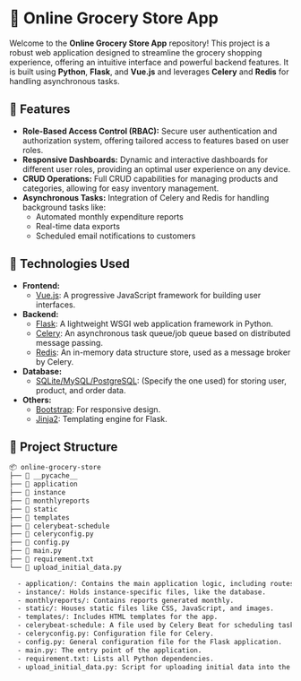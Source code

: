 # 🛒 Online Grocery Store App

Welcome to the **Online Grocery Store App** repository! This project is a robust web application designed to streamline the grocery shopping experience, offering an intuitive interface and powerful backend features. It is built using **Python**, **Flask**, and **Vue.js** and leverages **Celery** and **Redis** for handling asynchronous tasks.

## 🌟 Features

- **Role-Based Access Control (RBAC):** Secure user authentication and authorization system, offering tailored access to features based on user roles.
- **Responsive Dashboards:** Dynamic and interactive dashboards for different user roles, providing an optimal user experience on any device.
- **CRUD Operations:** Full CRUD capabilities for managing products and categories, allowing for easy inventory management.
- **Asynchronous Tasks:** Integration of Celery and Redis for handling background tasks like:
  - Automated monthly expenditure reports
  - Real-time data exports
  - Scheduled email notifications to customers

## 🚀 Technologies Used

- **Frontend:**
  - [Vue.js](https://vuejs.org/): A progressive JavaScript framework for building user interfaces.
- **Backend:**
  - [Flask](https://flask.palletsprojects.com/): A lightweight WSGI web application framework in Python.
  - [Celery](https://docs.celeryq.dev/en/stable/): An asynchronous task queue/job queue based on distributed message passing.
  - [Redis](https://redis.io/): An in-memory data structure store, used as a message broker by Celery.
- **Database:**
  - [SQLite/MySQL/PostgreSQL](#): (Specify the one used) for storing user, product, and order data.
- **Others:**
  - [Bootstrap](https://getbootstrap.com/): For responsive design.
  - [Jinja2](https://jinja.palletsprojects.com/): Templating engine for Flask.

## 📂 Project Structure

```bash
📦 online-grocery-store
├── 📁 __pycache__
├── 📁 application
├── 📁 instance
├── 📁 monthlyreports
├── 📁 static
├── 📁 templates
├── 📄 celerybeat-schedule
├── 📄 celeryconfig.py
├── 📄 config.py
├── 📄 main.py
├── 📄 requirement.txt
└── 📄 upload_initial_data.py

  - application/: Contains the main application logic, including routes and models
  - instance/: Holds instance-specific files, like the database.
  - monthlyreports/: Contains reports generated monthly.
  - static/: Houses static files like CSS, JavaScript, and images.
  - templates/: Includes HTML templates for the app.
  - celerybeat-schedule: A file used by Celery Beat for scheduling tasks.
  - celeryconfig.py: Configuration file for Celery.
  - config.py: General configuration file for the Flask application.
  - main.py: The entry point of the application.
  - requirement.txt: Lists all Python dependencies.
  - upload_initial_data.py: Script for uploading initial data into the application.
